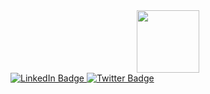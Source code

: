 <div id="header" align="center">
    <img src="https://media.giphy.com/media/lvQe7YwEEJoaIluvs6/giphy.gif" width="100"/>
</div>

<div id="badges">
  <a href="https://www.linkedin.com/in/heavymetalops/">
    <img src="https://img.shields.io/badge/LinkedIn-blue?style=for-the-badge&logo=linkedin&logoColor=white" alt="LinkedIn Badge"/>
  </a>
  <a href="https://twitter.com/0xVoid79">
    <img src="https://img.shields.io/badge/Twitter-blue?style=for-the-badge&logo=twitter&logoColor=white" alt="Twitter Badge"/>
  </a>
</div>
<img src="https://komarev.com/ghpvc/?username=DmGwatts0x79&style=flat-square&color=blue" alt=""/>
